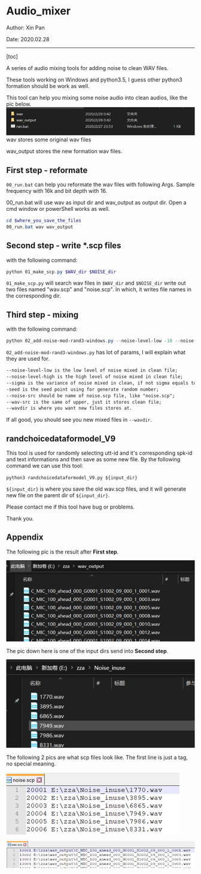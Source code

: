 # Audio_mixer

Author: Xin Pan

Date: 2020.02.28

---

[toc]

A series of audio mixing tools for adding noise to clean WAV files. 

These tools working on Windows and python3.5, I guess other python3 formation should be work as well.

This tool can help you mixing some noise audio into clean audios,  like the pic below.
![文件夹结构](assets/1.png)
wav stores some original wav files 

wav_output stores the new formation wav files.

## First step - reformate

`00_run.bat` can help you reformate the wav files with following Args. Sample frequency with 16k and bit depth with 16.

00_run.bat will use wav as input dir and wav_output as output dir. Open a cmd window or powerShell works as well.

```powershell
cd $where_you_save_the_files
00_run.bat wav wav_output
```



## Second step - write *.scp files

with the following command:

```powershell
python 01_make_scp.py $WAV_dir $NOISE_dir
```

`01_make_scp.py` will search wav files in `$WAV_dir` and  `$NOISE_dir` write out two files named "wav.scp" and "noise.scp". In which, it writes file names in the corresponding dir.



## Third step - mixing

with the following command:

```powershell
python 02_add-noise-mod-rand3-windows.py --noise-level-low -10 --noise-level-high 15 --sigma 0 --seed 32 --verbose 0 --noise-src noise.scp --wav-src wav.scp --wavdir output
```

`02_add-noise-mod-rand3-windows.py` has lot of params, I will explain what they are used for.

```tex
--noise-level-low is the low level of noise mixed in clean file;
--noise-level-high is the high level of noise mixed in clean file;
--sigma is the variance of noise mixed in clean, if not sigma equals to 0, noise mixed in clean will have extra surge;
-seed is the seed point using for generate random number;
--noise-src should be name of noise.scp file, like "noise.scp"; 
--wav-src is the same of upper, just it stores clean file;
--wavdir is where you want new files stores at.
```

If all good, you should see you new mixed files in `--wavdir`. 



## randchoicedataformodel_V9

This tool is used for randomly selecting utt-id and it's corresponding spk-id and text informations and then save as some new file.  By the following command we can use this tool:

`python3 randchoicedataformodel_V9.py ${input_dir}`

`${input_dir}` is where you save the old wav.scp files, and it will generate new file on the parent dir of `${input_dir}`.



Please contact me if this tool have bug or problems.

Thank you.



## Appendix

The following pic is the result after **First step**.

![Files in output dir](assets/2.png)

The pic down here is one of the input dirs send into **Second step**.

![Files in output dir](assets/3.png)

The following 2 pics are what scp files look like. The first line is just a tag, no special meaning.

![Files in output dir](assets/4.png)

![Files in output dir](assets/5.png)

